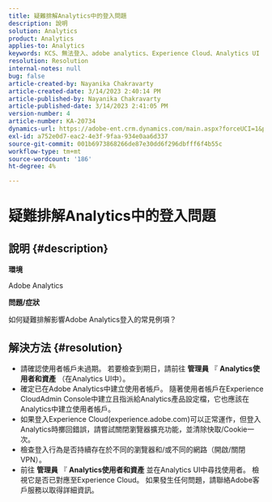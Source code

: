 ```yaml
---
title: 疑難排解Analytics中的登入問題
description: 說明
solution: Analytics
product: Analytics
applies-to: Analytics
keywords: KCS、無法登入、adobe analytics、Experience Cloud、Analytics UI
resolution: Resolution
internal-notes: null
bug: false
article-created-by: Nayanika Chakravarty
article-created-date: 3/14/2023 2:40:14 PM
article-published-by: Nayanika Chakravarty
article-published-date: 3/14/2023 2:41:05 PM
version-number: 4
article-number: KA-20734
dynamics-url: https://adobe-ent.crm.dynamics.com/main.aspx?forceUCI=1&pagetype=entityrecord&etn=knowledgearticle&id=02314f20-76c2-ed11-83ff-6045bd006a22
exl-id: a752e0d7-eac2-4e3f-9faa-934e0aa6d337
source-git-commit: 001b6973868266de87e30dd6f296dbfff6f4b55c
workflow-type: tm+mt
source-wordcount: '186'
ht-degree: 4%

---
```


# 疑難排解Analytics中的登入問題

## 說明 {#description}


<b>環境</b>

Adobe Analytics

<b>問題/症狀</b>

如何疑難排解影響Adobe Analytics登入的常見例項？


## 解決方法 {#resolution}


- 請確認使用者帳戶未過期。 若要檢查到期日，請前往 <b>管理員</b> 『 <b>Analytics使用者和資產</b> （在Analytics UI中）。
- 確定已在Adobe Analytics中建立使用者帳戶。 隨著使用者帳戶在Experience CloudAdmin Console中建立且指派給Analytics產品設定檔，它也應該在Analytics中建立使用者帳戶。
- 如果登入Experience Cloud(experience.adobe.com)可以正常運作，但登入Analytics時擲回錯誤，請嘗試關閉瀏覽器擴充功能，並清除快取/Cookie一次。
- 檢查登入行為是否持續存在於不同的瀏覽器和/或不同的網路（開啟/關閉VPN）。
- 前往 <b>管理員</b> 『 <b>Analytics使用者和資產</b> 並在Analytics UI中尋找使用者。 檢視它是否已對應至Experience Cloud。 如果發生任何問題，請聯絡Adobe客戶服務以取得詳細資訊。
